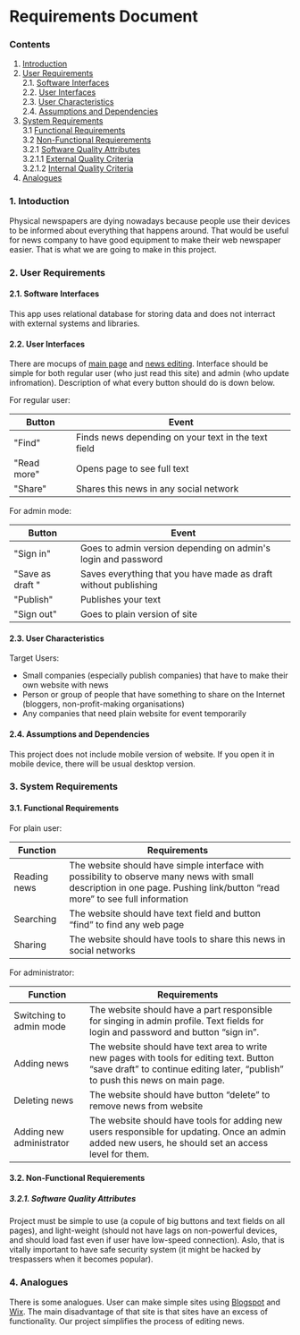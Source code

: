 # Requirements Document
### Contents
1. [Introduction](#1)
2. [User Requirements](#2) <br>
  2.1. [Software Interfaces](#2.1) <br>
  2.2. [User Interfaces](#2.2) <br>
  2.3. [User Characteristics](#2.3) <br>
  2.4. [Assumptions and Dependencies](#2.4) <br>
3. [System Requirements](#3.) <br>
  3.1 [Functional Requirements](#3.1) <br>
  3.2 [Non-Functional Requierements](#3.2) <br>
    3.2.1 [Software Quality Attributes](#3.2.1) <br>
    3.2.1.1 [External Quality Criteria](#3.2.1.1) <br>
    3.2.1.2 [Internal Quality Criteria](#3.2.1.2) <br>
4. [Analogues](#4) <br>

### 1\. Intoduction <a name="1"></a>
Physical newspapers are dying nowadays because people use their devices to be informed about everything that happens around. That would be useful for news company to have good equipment to make their web newspaper easier.
That is what we are going to make in this project.

### 2\. User Requirements <a name="2"></a>
#### 2.1\. Software Interfaces <a name="2.1"></a>
This app uses relational database for storing data and does not interract with external systems and libraries.
#### 2.2\. User Interfaces <a name="2.2"></a>
There are mocups of [main page](https://raw.githubusercontent.com/peekhovsky/trtpo-news-portal-2018/master/docs/Mockups/main-page.png) and [news editing](https://raw.githubusercontent.com/peekhovsky/trtpo-news-portal-2018/master/docs/Mockups/news-editing.png).
Interface should be simple for both regular user (who just read this site) and admin (who update infromation). Description of what every button should do is down below.

For regular user:

Button | Event
--- | ---
"Find" | Finds news depending on your text in the text field
"Read more" | Opens page to see full text
"Share" | Shares this news in any social network

For admin mode: 

Button | Event
--- | ---
"Sign in" | Goes to admin version depending on admin's login and password 
"Save as draft " | Saves everything that you have made as draft without publishing 
"Publish" | Publishes your text
"Sign out" | Goes to plain version of site

 
#### 2.3\. User Characteristics <a name="2.3"></a>
Target Users:
* Small companies (especially publish companies) that have to make their own website with news
* Person or group of people that have something to share on the Internet (bloggers, non-profit-making organisations)
* Any companies that need plain website for event temporarily

#### 2.4\. Assumptions and Dependencies <a name="2.4"></a>
This project does not include mobile version of website. If you open it in mobile device, there will be usual desktop version. 

### 3\. System Requirements <a name="3"></a>

#### 3.1\. Functional Requirements <a name="3.1"></a>

For plain user:

Function | Requirements
--- | ---
Reading news | The website should have simple interface with possibility to observe many news with small description in one page. Pushing link/button “read more” to see full information
Searching |   The website should have text field and button “find” to find any web page
Sharing | The website should have tools to share this news in social networks

For administrator:

Function | Requirements
--- | ---
Switching to admin mode |  The website should have a part responsible for singing in admin profile. Text fields for login and password and button “sign in”.
Adding news |  The website should have text area to write new pages with tools for editing text. Button “save draft” to continue editing later, “publish” to push this news on main page.
Deleting news |  The website should have button “delete” to remove news from website
Adding new administrator | The website should have tools for adding new users responsible for updating. Once an admin added new users, he should set an access level for them.  


#### 3.2\. Non-Functional Requierements <a name="3.2"></a>
##### 3.2.1\. Software Quality Attributes <a name="3.2.1"></a>
Project must be simple to use (a copule of big buttons and text fields on all pages), and light-weight (should not have lags on non-powerful devices, and should load fast even if user have low-speed connection). Aslo, that is vitally important to have safe security system (it might be hacked by trespassers when it becomes popular).  

### 4\. Analogues <a name="4"></a>
There is some analogues. User can make simple sites using [Blogspot](https://www.blogger.com/) and [Wix](https://wix.com/). The main disadvantage of that site is that sites have an excess of functionality. Our project simplifies the process of editing news. 
